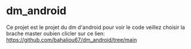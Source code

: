 # dm_android
Ce projet est le projet du dm d'android
pour voir le code veillez choisir la brache master oubien clicler sur ce lien: https://github.com/bahaliou67/dm_android/tree/main
